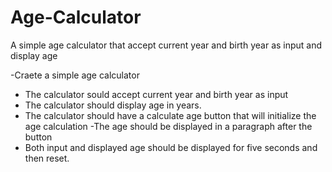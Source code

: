 # Age-Calculator
A simple age calculator that accept current year and birth year as input and display age

-Craete a simple age calculator
- The calculator sould accept current year and birth year as input
- The calculator should display age in years.
- The calculator should have a calculate age button that will initialize the age calculation
-The age should be displayed in a paragraph after the button
- Both input and displayed age should be displayed for five seconds and then reset.